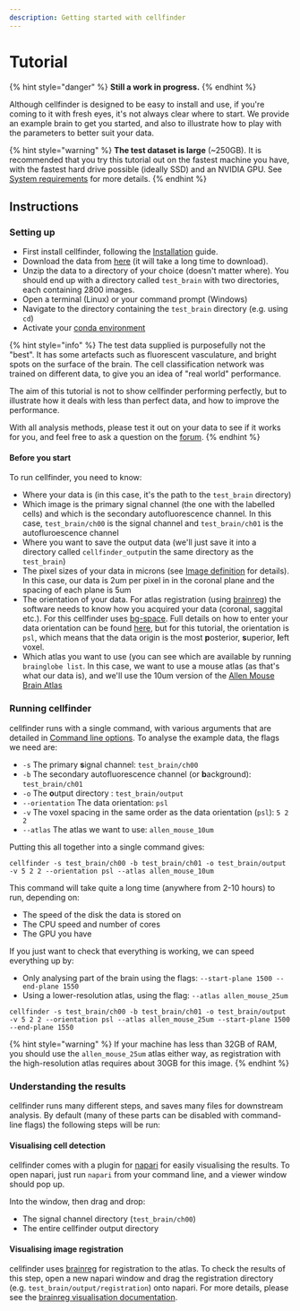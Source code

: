 ```yaml
---
description: Getting started with cellfinder
---
```


# Tutorial

{% hint style="danger" %}
**Still a work in progress.**
{% endhint %}

Although cellfinder is designed to be easy to install and use, if you're coming to it with fresh eyes, it's not always clear where to start. We provide an example brain to get you started, and also to illustrate how to play with the parameters to better suit your data.

{% hint style="warning" %}
**The test dataset is large** \(~250GB\). It is recommended that you try this tutorial out on the fastest machine you have, with the fastest hard drive possible \(ideally SSD\) and an NVIDIA GPU. See [System requirements](installation/system-requirements.md) for more details.
{% endhint %}

## Instructions

### Setting up

* First install cellfinder, following the [Installation](installation/) guide.
* Download the data from [here](https://gin.g-node.org/cellfinder/data/raw/master/test_brain_SK_AA_71_3.zip) \(it will take a long time to download\).
* Unzip the data to a directory of your choice \(doesn't matter where\). You should end up with a directory called `test_brain` with two directories, each containing 2800 images.
* Open a terminal \(Linux\) or your command prompt \(Windows\)
* Navigate to the directory containing the `test_brain` directory \(e.g. using `cd`\)
* Activate your [conda environment ](using-conda.md)

{% hint style="info" %}
The test data supplied is purposefully not the "best". It has some artefacts such as fluorescent vasculature, and bright spots on the surface of the brain. The cell classification network was trained on different data, to give you an idea of "real world" performance.

The aim of this tutorial is not to show cellfinder performing perfectly, but to illustrate how it deals with less than perfect data, and how to improve the performance.

With all analysis methods, please test it out on your data to see if it works for you, and feel free to ask a question on the [forum](https://gitter.im/cellfinder/).
{% endhint %}

#### Before you start

To run cellfinder, you need to know:

* Where your data is \(in this case, it's the path to the `test_brain` directory\)
* Which image is the primary signal channel \(the one with the labelled cells\) and which is the secondary autofluorescence channel. In this case, `test_brain/ch00` is the signal channel and `test_brain/ch01` is the autofluroescence channel
* Where you want to save the output data \(we'll just save it into a directory called `cellfinder_output`in the same directory as the `test_brain`\)
* The pixel sizes of your data in microns \(see  [Image definition](image-orientation.md) for details\). In this case, our data is 2um per pixel in in the coronal plane and the spacing of each plane is 5um
* The orientation of your data. For atlas registration \(using [brainreg](../brainreg/introduction.md)\) the software needs to know how you acquired your data \(coronal, saggital etc.\). For this cellfinder uses [bg-space](../bg-space/bg-space.md). Full details on how to enter your data orientation can be found [here](image-orientation.md), but for this tutorial, the orientation is `psl`, which means that the data origin is the most **p**osterior, **s**uperior, **l**eft voxel.  
* Which atlas you want to use \(you can see which are available by running `brainglobe list`. In this case, we want to use a mouse atlas \(as that's what our data is\), and we'll use the 10um version of the [Allen Mouse Brain Atlas](https://mouse.brain-map.org/static/atlas)

### Running cellfinder

cellfinder runs with a single command, with various arguments that are detailed in [Command line options](user-guide/command-line/). To analyse the example data, the flags we need are:

* `-s` The primary **s**ignal channel: `test_brain/ch00`
* `-b` The secondary autofluorescence channel \(or **b**ackground\): `test_brain/ch01`
* `-o` The **o**utput directory :  `test_brain/output`
* `--orientation` The data orientation: `psl`
* `-v` The voxel spacing in the same order as the data orientation \(`psl`\): `5 2 2` 
* `--atlas` The atlas we want to use: `allen_mouse_10um`

Putting this all together into a single command gives:

```text
cellfinder -s test_brain/ch00 -b test_brain/ch01 -o test_brain/output -v 5 2 2 --orientation psl --atlas allen_mouse_10um
```

This command will take quite a long time \(anywhere from 2-10 hours\) to run, depending on:

* The speed of the disk the data is stored on
* The CPU speed and number of cores
* The GPU you have

If you just want to check that everything is working, we can speed everything up by:

* Only analysing part of the brain using the flags: `--start-plane 1500 --end-plane 1550`
* Using a lower-resolution atlas, using the flag: `--atlas allen_mouse_25um`

```text
cellfinder -s test_brain/ch00 -b test_brain/ch01 -o test_brain/output -v 5 2 2 --orientation psl --atlas allen_mouse_25um --start-plane 1500 --end-plane 1550
```

{% hint style="warning" %}
If your machine has less than 32GB of RAM, you should use the `allen_mouse_25um` atlas either way, as registration with the high-resolution atlas requires about 30GB for this image.
{% endhint %}

### Understanding the results

cellfinder runs many different steps, and saves many files for downstream analysis. By default \(many of these parts can be disabled with command-line flags\) the following steps will be run:

#### Visualising cell detection

cellfinder comes with a plugin for [napari](https://napari.org/) for easily visualising the results. To open napari, just run `napari` from your command line, and a viewer window should pop up.

Into the window, then drag and drop:

* The signal channel directory \(`test_brain/ch00`\)
* The entire cellfinder output directory

#### Visualising image registration

cellfinder uses [brainreg](../brainreg/introduction.md) for registration to the atlas. To check the results of this step, open a new napari window and drag the registration directory \(e.g. `test_brain/output/registration`\) onto napari. For more details, please see the [brainreg visualisation documentation](../brainreg/visualisation.md).

